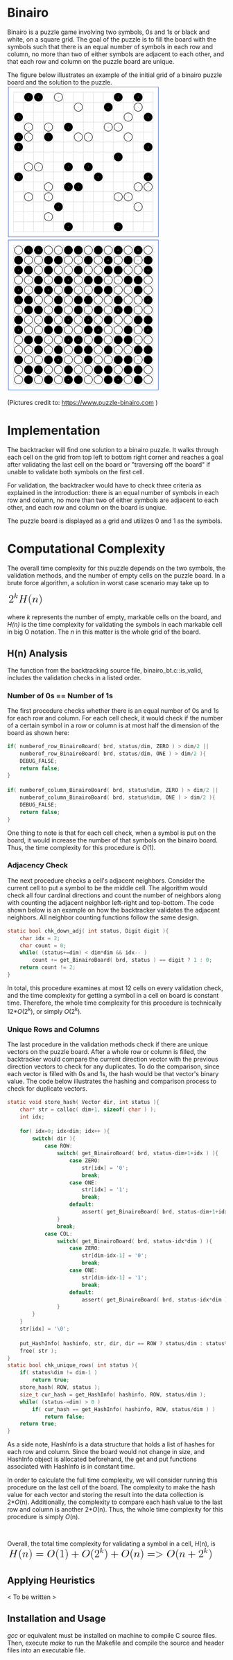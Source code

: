 # Binairo

Binairo is a puzzle game involving two symbols, 0s and 1s or black and white, on a square grid.
The goal of the puzzle is to fill the board with the symbols such that there is an equal number
of symbols in each row and column, no more than two of either symbols are adjacent to each other,
and that each row and column on the puzzle board are unique.

The figure below illustrates an example of the initial grid of a binairo puzzle board and the solution to the puzzle.
![init grid](https://github.com/awallien/bt_playground/blob/master/binairo/doc/init_grid.PNG)
![sol grid](https://github.com/awallien/bt_playground/blob/master/binairo/doc/sol_grid.png)

(Pictures credit to: https://www.puzzle-binairo.com )

# Implementation

The backtracker will find one solution to a binairo puzzle. It walks through each cell on the grid from top left
to bottom right corner and reaches a goal after validating the last cell on the board or "traversing off the board"
if unable to validate both symbols on the first cell. 

For validation, the backtracker would have to check three criteria as explained in the introduction: there is an equal number
of symbols in each row and column, no more than two of either symbols are adjacent to each other, and
each row and column on the board is unqiue.

The puzzle board is displayed as a grid and utilizes 0 and 1 as the symbols. 

# Computational Complexity

The overall time complexity for this puzzle depends on the two symbols, the validation methods, and
the number of empty cells on the puzzle board. In a brute force algorithm, a solution in worst case scenario may take
up to 

![time_cpxy](https://github.com/awallien/bt_playground/blob/master/binairo/doc/eqn_tc.png)

where <em>k</em> represents the number of empty, markable cells on the board, and <em>H(n)</em> is the time complexity
for validating the symbols in each markable cell in big O notation. The <em>n</em> in this matter is the whole grid of
the board.  

## H(n) Analysis

The function from the backtracking source file, binairo_bt.c::is_valid, includes the validation checks in a listed order. 

### Number of 0s == Number of 1s

The first procedure checks whether there is an equal number of 0s and 1s for each row and
column. For each cell check, it would check if the number of a certain symbol in a row
or column is at most half the dimension of the board as shown here:
```C
if( numberof_row_BinairoBoard( brd, status/dim, ZERO ) > dim/2 || 
    numberof_row_BinairoBoard( brd, status/dim, ONE ) > dim/2 ){
    DEBUG_FALSE;
    return false;
}
	
if( numberof_column_BinairoBoard( brd, status%dim, ZERO ) > dim/2 ||
    numberof_column_BinairoBoard( brd, status%dim, ONE ) > dim/2 ){
    DEBUG_FALSE;
    return false;
}
```
One thing to note is that for each cell check, when a symbol is put on the board, it would
increase the number of that symbols on the binairo board. Thus, the time complexity for this
procedure is <em>O</em>(1).

### Adjacency Check

The next procedure checks a cell's adjacent neighbors. Consider the current cell to put a symbol to be
the middle cell. The algorithm would check all four cardinal directions and count the number of neighbors
along with counting the adjacent neighbor left-right and top-bottom. The code shown below is an example on
how the backtracker validates the adjacent neighbors. All neighbor counting functions follow the same design.
```C
static bool chk_down_adj( int status, Digit digit ){
    char idx = 2;
    char count = 0;
    while( (status+=dim) < dim*dim && idx-- )
        count += get_BinairoBoard( brd, status ) == digit ? 1 : 0;
    return count != 2;  
}
```
In total, this procedure examines at most 12 cells on every validation check, and the time complexity for getting a symbol in a cell on board is constant time. Therefore, the whole time complexity for this procedure is technically 12*<em>O</em>(2<sup>k</sup>), or simply <em>O</em>(2<sup>k</sup>).

### Unique Rows and Columns

The last procedure in the validation methods check if there are unique vectors on the puzzle board.
After a whole row or column is filled, the backtracker would compare the current direction vector with the previous direction vectors to check for any duplicates. To do the comparison, since each vector is filled with 0s and 1s, the hash would be that vector's binary value. The code below illustrates the hashing and comparison process to check for duplicate vectors.
```C
static void store_hash( Vector dir, int status ){
    char* str = calloc( dim+1, sizeof( char ) );
    int idx;

    for( idx=0; idx<dim; idx++ ){
        switch( dir ){
            case ROW:
                switch( get_BinairoBoard( brd, status-dim+1+idx ) ){
                    case ZERO:
                        str[idx] = '0';
                        break;
                    case ONE:
                        str[idx] = '1';
                        break;
                    default:
                        assert( get_BinairoBoard( brd, status-dim+1+idx ) );
                }
                break;
            case COL:
                switch( get_BinairoBoard( brd, status-idx*dim ) ){
                    case ZERO:
                        str[dim-idx-1] = '0'; 
                        break;
                    case ONE:
                        str[dim-idx-1] = '1';
                        break;
                    default:
                        assert( get_BinairoBoard( brd, status-idx*dim ) );
                }	
        }
    }
    str[idx] = '\0';

    put_HashInfo( hashinfo, str, dir, dir == ROW ? status/dim : status%dim );
    free( str );
} 
static bool chk_unique_rows( int status ){
    if( status%dim != dim-1 )
        return true;
    store_hash( ROW, status );
    size_t cur_hash = get_HashInfo( hashinfo, ROW, status/dim );	
    while( (status-=dim) > 0 )
        if( cur_hash == get_HashInfo( hashinfo, ROW, status/dim ) )
            return false;	
    return true;
}
```
As a side note, HashInfo is a data structure that holds a list of hashes for each row and column.
Since the board would not change in size, and HashInfo object is allocated beforehand, the get and
put functions associated with HashInfo is in constant time.

In order to calculate the full time complexity, we will consider running this procedure on the
last cell of the board. The complexity to make the hash value for each vector and storing the result
into the data collection is 2*<em>O</em>(n). Additionally, the complexity to compare each hash value
to the last row and column is another 2*<em>O</em>(n). Thus, the whole time complexity for this procedure
is simply <em>O</em>(n).

<br/>

Overall, the total time complexity for validating a symbol in a cell, <em>H</em>(n), is 
![total_h_n](https://github.com/awallien/bt_playground/blob/master/binairo/doc/eqn_H_n.png)

## Applying Heuristics

< To be written >

## Installation and Usage
<em>gcc</em> or equivalent must be installed on machine to compile C source files. Then, execute 
<em>make</em> to run the Makefile and compile the source and header files into an executable file. 
